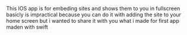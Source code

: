 This IOS app is for embeding sites and shows them to you in fullscreen basicly is impractical because you can do it with adding the site to your home screen but i wanted to share it with you what i made for first app maden with swift
